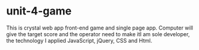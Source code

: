 # unit-4-game
This is crystal web app front-end game and single page app. Computer will give the target score and the operator need to make itI am sole developer, the technology I applied JavaScript, jQuery, CSS and Html.
